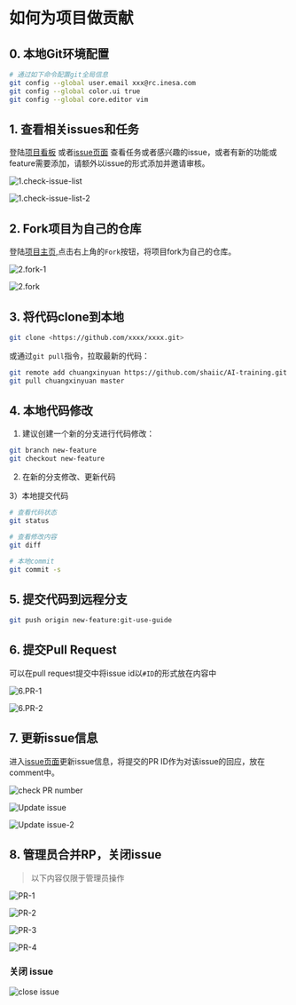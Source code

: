 # 如何为项目做贡献

## 0. 本地Git环境配置

```bash
# 通过如下命令配置git全局信息
git config --global user.email xxx@rc.inesa.com
git config --global color.ui true
git config --global core.editor vim
```

## 1. 查看相关issues和任务

登陆[项目看板](<https://github.com/shaiic/AI-training/projects/1>) 或者[issue页面](<https://github.com/shaiic/AI-training/issues>) 查看任务或者感兴趣的issue，或者有新的功能或feature需要添加，请额外以issue的形式添加并邀请审核。

![1.check-issue-list](images/1.check-issue-list.png)

![1.check-issue-list-2](images/1.check-issue-list-2.png)

## 2. Fork项目为自己的仓库

登陆[项目主页](<https://github.com/shaiic/AI-training>),点击右上角的`Fork`按钮，将项目fork为自己的仓库。

![2.fork-1](images/2.fork-1.png)

![2.fork](images/2.fork.png)

## 3. 将代码clone到本地

```bash
git clone <https://github.com/xxxx/xxxx.git>
```

或通过`git pull`指令，拉取最新的代码：

```bash
git remote add chuangxinyuan https://github.com/shaiic/AI-training.git
git pull chuangxinyuan master
```

## 4. 本地代码修改

1) 建议创建一个新的分支进行代码修改：

```bash
git branch new-feature
git checkout new-feature
```

2) 在新的分支修改、更新代码

3）本地提交代码

```bash
# 查看代码状态
git status

# 查看修改内容
git diff

# 本地commit
git commit -s
```

## 5. 提交代码到远程分支

```bash
git push origin new-feature:git-use-guide
```

## 6. 提交Pull Request

可以在pull request提交中将issue id以`#ID`的形式放在内容中

![6.PR-1](images/6.PR-1.png)

![6.PR-2](images/6.PR-2.png)

## 7. 更新issue信息

进入[issue页面](<https://github.com/shaiic/AI-training/issues>)更新issue信息，将提交的PR ID作为对该issue的回应，放在comment中。

![check PR number](images/check-PR-number.png)

![Update issue](images/Update-issue.png)

![Update issue-2](images/Update-issue-2.png)


## 8. 管理员合并RP，关闭issue

> 以下内容仅限于管理员操作

![PR-1](images/PR-1.png)

![PR-2](images/PR-2.png)

![PR-3](images/PR-3.png)

![PR-4](images/PR-4.png)

### 关闭 issue

![close issue](images/close-issue.png)
